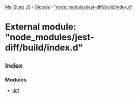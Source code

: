 [MailSlurp JS](../README.md) › [Globals](../globals.md) › ["node_modules/jest-diff/build/index.d"](_node_modules_jest_diff_build_index_d_.md)

# External module: "node_modules/jest-diff/build/index.d"

## Index

### Modules

* [diff](_node_modules_jest_diff_build_index_d_.diff.md)
